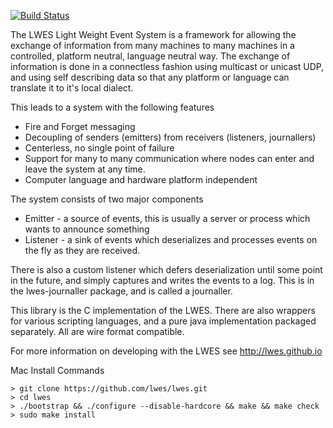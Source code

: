 [![Build Status](https://travis-ci.org/lwes/lwes.svg?branch=master)](https://travis-ci.org/lwes/lwes)

The LWES Light Weight Event System is a framework for allowing the
exchange of information from many machines to many machines in a
controlled, platform neutral, language neutral way. The exchange
of information is done in a connectless fashion using multicast
or unicast UDP, and using self describing data so that any
platform or language can translate it to it's local dialect.

This leads to a system with the following features

* Fire and Forget messaging
* Decoupling of senders (emitters) from receivers (listeners, journallers)
* Centerless, no single point of failure
* Support for many to many communication where nodes can enter and leave the system at any time.
* Computer language and hardware platform independent 

The system consists of two major components

* Emitter - a source of events, this is usually a server or process which wants to announce something
* Listener - a sink of events which deserializes and processes events on the fly as they are received.

There is also a custom listener which defers deserialization until some
point in the future, and simply captures and writes the events to a log.
This is in the lwes-journaller package, and is called a journaller.

This library is the C implementation of the LWES.  There are also 
wrappers for various scripting languages, and a pure java implementation 
packaged separately.
All are wire format compatible.

For more information on developing with the LWES see http://lwes.github.io

Mac Install Commands
```
> git clone https://github.com/lwes/lwes.git
> cd lwes
> ./bootstrap && ./configure --disable-hardcore && make && make check
> sudo make install
```
